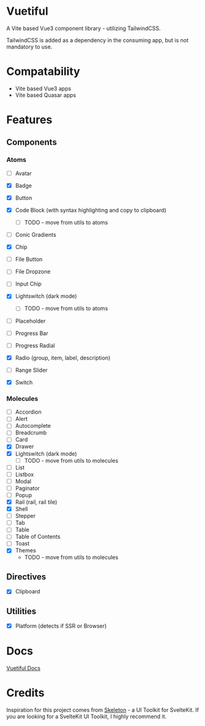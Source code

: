 # Vuetiful

A Vite based Vue3 component library - utilizing TailwindCSS.

TailwindCSS is added as a dependency in the consuming app, but is not mandatory to use.

# Compatability

- Vite based Vue3 apps
- Vite based Quasar apps

# Features

## Components

### Atoms 

- [ ] Avatar
- [x] Badge
- [x] Button
- [x] Code Block (with syntax highlighting and copy to clipboard)
  - [ ] TODO - move from utils to atoms
- [ ] Conic Gradients
- [x] Chip
- [ ] File Button
- [ ] File Dropzone
- [ ] Input Chip
- [x] Lightswitch (dark mode)
  - [ ] TODO - move from utils to atoms
- [ ] Placeholder
- [ ] Progress Bar
- [ ] Progress Radial
- [x] Radio (group, item, label, description)
- [ ] Range Slider
- [x] Switch


### Molecules

- [ ] Accordion
- [ ] Alert
- [ ] Autocomplete
- [ ] Breadcrumb
- [ ] Card
- [x] Drawer
- [x] Lightswitch (dark mode)
  - [ ] TODO - move from utils to molecules
- [ ] List
- [ ] Listbox
- [ ] Modal
- [ ] Paginator
- [ ] Popup
- [x] Rail (rail, rail tile)
- [x] Shell
- [ ] Stepper
- [ ] Tab
- [ ] Table
- [ ] Table of Contents
- [ ] Toast
- [x] Themes
  - TODO - move from utils to molecules

## Directives

- [x] Clipboard

## Utilities

- [x] Platform (detects if SSR or Browser)

# Docs

[Vuetiful Docs](https://vuetiful.dev)

# Credits

Inspiration for this project comes from [Skeleton](https://skeleton.dev) - a UI Toolkit for SvelteKit. If you are looking for a SvelteKit UI Toolkit, I highly recommend it.
